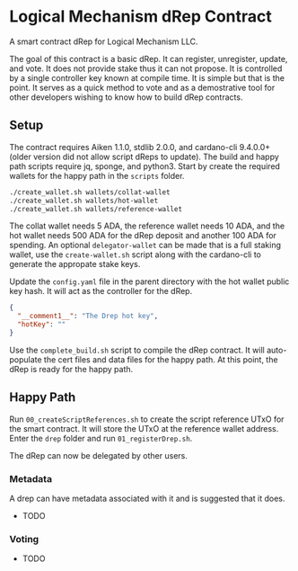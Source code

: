 # Logical Mechanism dRep Contract

A smart contract dRep for Logical Mechanism LLC.

The goal of this contract is a basic dRep. It can register, unregister, update, and vote. It does not provide stake thus it can not propose. It is controlled by a single controller key known at compile time. It is simple but that is the point. It serves as a quick method to vote and as a demostrative tool for other developers wishing to know how to build dRep contracts.

## Setup

The contract requires Aiken 1.1.0, stdlib 2.0.0, and cardano-cli 9.4.0.0+ (older version did not allow script dReps to update). The build and happy path scripts require jq, sponge, and python3. Start by create the required wallets for the happy path in the `scripts` folder.

```bash
./create_wallet.sh wallets/collat-wallet
./create_wallet.sh wallets/hot-wallet
./create_wallet.sh wallets/reference-wallet
```

The collat wallet needs 5 ADA, the reference wallet needs 10 ADA, and the hot wallet needs 500 ADA for the dRep deposit and another 100 ADA for spending. An optional `delegator-wallet` can be made that is a full staking wallet, use the `create-wallet.sh` script along with the cardano-cli to generate the appropate stake keys.

Update the `config.yaml` file in the parent directory with the hot wallet public key hash. It will act as the controller for the dRep.

```json
{
  "__comment1__": "The Drep hot key",
  "hotKey": ""
}
```

Use the `complete_build.sh` script to compile the dRep contract. It will auto-populate the cert files and data files for the happy path. At this point, the dRep is ready for the happy path.

## Happy Path

Run `00_createScriptReferences.sh` to create the script reference UTxO for the smart contract. It will store the UTxO at the reference wallet address. Enter the `drep` folder and run `01_registerDrep.sh`.

The dRep can now be delegated by other users.


### Metadata

A drep can have metadata associated with it and is suggested that it does.

- TODO

### Voting

- TODO